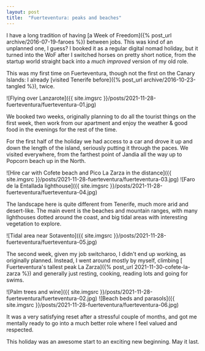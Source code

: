 ```yaml
---
layout: post
title:  "Fuerteventura: peaks and beaches"
---
```


I have a long tradition of having [a Week of Freedom]({% post_url archive/2016-07-19-faroes %}) between jobs. This was kind of an unplanned one, I guess? I booked it as a regular digital nomad holiday, but it turned into the WoF after I switched horses on pretty short notice, from the startup world straight back into a _much improved_ version of my old role.

This was my first time on Fuerteventura, though not the first on the Canary Islands: I already [visited Tenerife before]({% post_url archive/2016-10-23-tangled %}), twice.

![Flying over Lanzarote]({{ site.imgsrc }}/posts/2021-11-28-fuerteventura/fuerteventura-01.jpg)

We booked two weeks, originally planning to do all the tourist things on the first week, then work from our apartment and enjoy the weather & good food in the evenings for the rest of the time.

For the first half of the holiday we had access to a car and drove it up and down the length of the island, seriously putting it through the paces. We visited everywhere, from the farthest point of Jandia all the way up to Popcorn beach up in the North.

![Hire car with Cofete beach and Pico La Zarza in the distance]({{ site.imgsrc }}/posts/2021-11-28-fuerteventura/fuerteventura-03.jpg)
![Faro de la Entallada lighthouse]({{ site.imgsrc }}/posts/2021-11-28-fuerteventura/fuerteventura-04.jpg)

The landscape here is quite different from Tenerife, much more arid and desert-like. The main event is the beaches and mountain ranges, with many lighthouses dotted around the coast, and big tidal areas with interesting vegetation to explore.

![Tidal area near Sotavento]({{ site.imgsrc }}/posts/2021-11-28-fuerteventura/fuerteventura-05.jpg)

The second week, given my job switcharoo, I didn't end up working, as originally planned. Instead, I went around mostly by myself, climbing [ Fuerteventura's tallest peak La Zarza]({% post_url 2021-11-30-cofete-la-zarza %}) and generally just resting, cooking, reading lots and going for swims. 

![Palm trees and wine]({{ site.imgsrc }}/posts/2021-11-28-fuerteventura/fuerteventura-02.jpg)
![Beach beds and parasols]({{ site.imgsrc }}/posts/2021-11-28-fuerteventura/fuerteventura-06.jpg)

It was a very satisfying reset after a stressful couple of months, and got me mentally ready to go into a much better role where I feel valued and respected. 

This holiday was an awesome start to an exciting new beginning. May it last.


